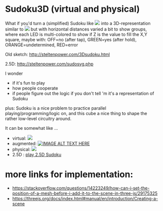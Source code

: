 # Sudoku3D (virtual and physical)

What if you'd turn a (simplified) Sudoku like
<img src="https://i.pinimg.com/736x/29/3d/8d/293d8d80dd44ca8d8f4acc24639d0e40--sudoku-kinder-sudoku-for-kids.jpg">
into a 3D-representation similar to
<img src="https://repository-images.githubusercontent.com/55097385/2ffa4f80-5398-11eb-9f54-8e6aaa2a3aa3">
but with horizontal distances varied a bit to show groups, where each LED is multi-colored to show if Z is the value to fill the X,Y square, maybe with: OFF=no (after tap), GREEN=yes (after hold), ORANGE=undetermined, RED=error

Old sketch: http://steltenpower.com/3Dsudoku.html

2.5D: http://steltenpower.com/sudosvg.php

I wonder
- if it's fun to play
- how people cooperate
- if people figure out the logic if you don't tell 'm it's a representation of Sudoku

plus: Sudoku is a nice problem to practice parallel playing/programming/logic on, and this cube a nice thing to shape the rather low-level circuitry around.

It can be somewhat like ...
- virtual: <a href="http://dkobozev.github.io/webgl/led_cube/"><img src="https://pbs.twimg.com/media/CQQJ0mGU8AArubt?format=png&name=900x900"></a>
- augmented: [![IMAGE ALT TEXT HERE](https://img.youtube.com/vi/ZI6oJJFgACM/0.jpg)](https://www.youtube.com/watch?v=ZI6oJJFgACM)
- physical: <img src="https://www.playgroundworld.co.za/wp-content/uploads/2019/10/1.8-CLIMBING-CUBE-1.jpg">
- 2.5D : [play 2.5D Sudoku](http://steltenpower.com/sudosvg.php)

more links for implementation:
=========================
- https://stackoverflow.com/questions/14223249/how-can-i-set-the-position-of-a-mesh-before-i-add-it-to-the-scene-in-three-js/29175325
- https://threejs.org/docs/index.html#manual/en/introduction/Creating-a-scene
